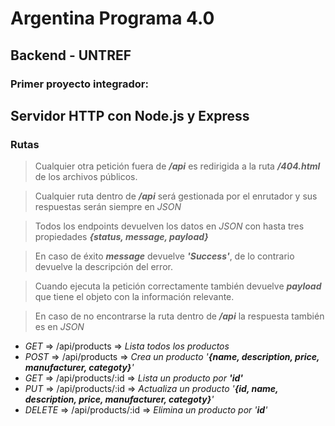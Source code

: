 # Argentina Programa 4.0
## Backend - UNTREF

### Primer proyecto integrador:
**Servidor HTTP con Node.js y Express**
---

### Rutas

> Cualquier otra petición fuera de *__/api__* es redirigida a la ruta *__/404.html__* de los archivos públicos.

> Cualquier ruta dentro de *__/api__* será gestionada por el enrutador y sus respuestas serán siempre en *JSON*

> Todos los endpoints devuelven los datos en *JSON* con hasta tres propiedades *__{status, message, payload}__*

> En caso de éxito *__message__* devuelve *__'Success'__*, de lo contrario devuelve la descripción del error.

> Cuando ejecuta la petición correctamente también devuelve *__payload__* que tiene el objeto con la información relevante.

> En caso de no encontrarse la ruta dentro de *__/api__* la respuesta también es en *JSON*

- *GET* => /api/products => *Lista todos los productos*
- *POST* => /api/products => *Crea un producto '__{name, description, price, manufacturer, categoty}__'*
- *GET* => /api/products/:id => *Lista un producto por __'id'__*
- *PUT* => /api/products/:id => *Actualiza un producto '__{id, name, description, price, manufacturer, categoty}__'*
- *DELETE* => /api/products/:id => *Elimina un producto por '__id__'*